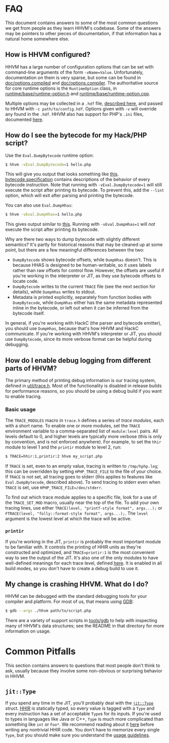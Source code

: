 # FAQ

This document contains answers to some of the most common questions we get from
people as they learn HHVM's codebase. Some of the answers may be pointers to
other pieces of documentation, if that information has a natural home somewhere
else.

## How is HHVM configured?

HHVM has a large number of configuration options that can be set with
command-line arguments of the form `-vName=Value`. Unfortunately, documentation
on them is very sparse, but some can be found in
[doc/options.compiled](../options.compiled) and
[doc/options.compiler](../options.compiler). The authoritative source for core
runtime options is the `RuntimeOption` class, in
[runtime/base/runtime-option.h](../../runtime/base/runtime-option.h) and
[runtime/base/runtime-option.cpp](../../runtime/base/runtime-option.cpp).

Multiple options may be collected in a `.hdf` file, [described here](../hdf),
and passed to HHVM with `-c path/to/config.hdf`. Options given with `-v` will
override any found in the `.hdf`. HHVM also has support for PHP's `.ini` files,
documented [here](../ini.md).

## How do I see the bytecode for my Hack/PHP script?

Use the `Eval.DumpBytecode` runtime option:

```sh
$ hhvm -vEval.DumpBytecode=1 hello.php
```

This will give you output that looks something like
[this](https://gist.github.com/swtaarrs/991c37af6e474733c47911731521a8ec).
[bytecode.specification](../bytecode.specification) contains descriptions of the
behavior of every bytecode instruction. Note that running with
`-vEval.DumpBytecode=1` will still execute the script after printing its
bytecode. To prevent this, add the `--lint` option, which will exit after
parsing and printing the bytecode.

You can also use `Eval.DumpHhas`:

```sh
$ hhvm -vEval.DumpHhas=1 hello.php
```

This gives output similar to
[this](https://gist.github.com/swtaarrs/4b2fffacd74c31d4e65298888922805d).
Running with `-vEval.DumpHhas=1` will *not* execute the script after printing
its bytecode.

Why are there two ways to dump bytecode with slightly different semantics? It's
partly for historical reasons that may be cleaned up at some point, but there
are a few meaningful differences between the two:
- `DumpBytecode` shows bytecode offsets, while `DumpHhas` doesn't. This is because HHAS is designed to be human-writable, so it uses labels rather than raw offsets for control flow. However, the offsets are useful if you're working in the interpreter or JIT, as they use bytecode offsets to locate code.
- `DumpBytecode` writes to the current `TRACE` file (see the next section for details), while `DumpHhas` writes to stdout.
- Metadata is printed explicitly, separately from function bodies with `DumpBytecode`, while `DumpHhas` either has the same metadata represented inline in the bytecode, or left out when it can be inferred from the bytecode itself.

In general, if you're working with HackC (the parser and bytecode emitter), you
should use `DumpHhas`, because that's how HHVM and HackC communicate. If you're
working with HHVM's interpreter or JIT, you should use `DumpBytecode`, since its
more verbose format can be helpful during debugging.

## How do I enable debug logging from different parts of HHVM?

The primary method of printing debug information is our tracing system, defined
in [util/trace.h](../../util/trace.h). Most of the functionality is disabled in
release builds for performance reasons, so you should be using a debug build if
you want to enable tracing.

### Basic usage

The `TRACE_MODULES` macro in `trace.h` defines a series of *trace modules*, each
with a short name. To enable one or more modules, set the `TRACE` environment
variable to a comma-separated list of `module:level` pairs. All levels default
to 0, and higher levels are typically more verbose (this is only by convention,
and is not enforced anywhere). For example, to set the `hhir` module to level 1
and the `printir` module to level 2, run:

```sh
$ TRACE=hhir:1,printir:2 hhvm my_script.php
```

If `TRACE` is set, even to an empty value, tracing is written to
`/tmp/hphp.log`; this can be overridden by setting `HPHP_TRACE_FILE` to the file
of your choice. If `TRACE` is not set, all tracing goes to stderr (this applies
to features like `Eval.DumpBytecode`, described above). To send tracing to
stderr even when `TRACE` is set, use `HPHP_TRACE_FILE=/dev/stderr`.

To find out which trace module applies to a specific file, look for a use of the
`TRACE_SET_MOD` macro, usually near the top of the file. To add your own tracing
lines, use either `TRACE(level, "printf-style format", args...);` or
`FTRACE(level, "folly::format-style format", args...);`. The `level` argument is
the lowest level at which the trace will be active.

### `printir`

If you're working in the JIT, `printir` is probably the most important module to
be familiar with. It controls the printing of HHIR units as they're constructed
and optimized, and `TRACE=printir:1` is the most convenient way to see the
output of the JIT. It's also one of the only modules to have well-defined
meanings for each trace level, defined
[here](https://github.com/facebook/hhvm/blob/38ee69496f66e87528a128e22c38e2ee12da5470/hphp/runtime/vm/jit/print.h#L76-L101).
It is enabled in all build modes, so you don't have to create a debug build to
use it.

## My change is crashing HHVM. What do I do?

HHVM can be debugged with the standard debugging tools for your compiler and
platform. For most of us, that means using
[GDB](https://www.gnu.org/software/gdb/):

```sh
$ gdb --args ./hhvm path/to/script.php
```

There are a variety of support scripts in [tools/gdb](../../tools/gdb) to help
with inspecting many of HHVM's data structures; see the README in that directory
for more information on usage.

# Common Pitfalls

This section contains answers to questions that most people don't think to ask,
usually because they involve some non-obvious or surprising behavior in HHVM.

## `jit::Type`

If you spend any time in the JIT, you'll probably deal with the
[`jit::Type`](../../runtime/vm/jit/type.h) struct. [HHIR](../ir.specification)
is statically typed, so every value is tagged with a `Type` and every
instruction has a set of acceptable `Type`s for its inputs. If you're used to
types in languages like Java or C++, `Type` is much more complicated than
something like `int` or `Foo*`. We recommend reading about it
[here](jit-core.md#type-system) before writing any nontrivial HHIR code. You
don't have to memorize every single `Type`, but you should make sure you
understand the [usage guidelines](jit-core.md#usage-guidelines).
